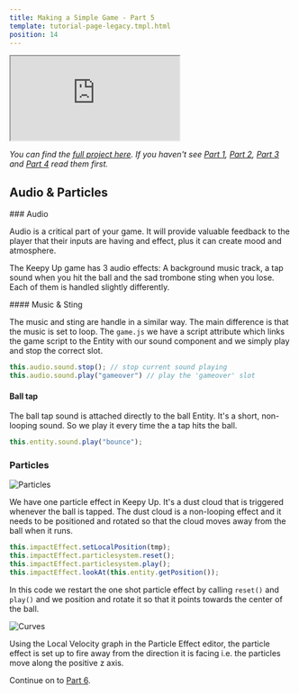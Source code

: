 ```yaml
---
title: Making a Simple Game - Part 5
template: tutorial-page-legacy.tmpl.html
position: 14
---
```


<iframe src="http://playcanv.as/p/1gDqCWa8"></iframe>

*You can find the [full project here][9]. If you haven't see [Part 1][1], [Part 2][2], [Part 3][3] and [Part 4][4] read them first.*

## Audio & Particles

### Audio

Audio is a critical part of your game. It will provide valuable feedback to the player that their inputs are having and effect, plus it can create mood and atmosphere.

The Keepy Up game has 3 audio effects: A background music track, a tap sound when you hit the ball and the sad trombone sting when you lose. Each of them is handled slightly differently.

#### Music & Sting

The music and sting are handle in a similar way. The main difference is that the music is set to loop. The `game.js` we have a script attribute which links the game script to the Entity with our sound component and we simply play and stop the correct slot.

```javascript
this.audio.sound.stop(); // stop current sound playing
this.audio.sound.play("gameover") // play the 'gameover' slot
```

#### Ball tap

The ball tap sound is attached directly to the ball Entity. It's a short, non-looping sound. So we play it every time the a tap hits the ball.

```javascript
this.entity.sound.play("bounce");
```

### Particles

![Particles][7]

We have one particle effect in Keepy Up. It's a dust cloud that is triggered whenever the ball is tapped. The dust cloud is a non-looping effect and it needs to be positioned and rotated so that the cloud moves away from the ball when it runs.

```javascript
this.impactEffect.setLocalPosition(tmp);
this.impactEffect.particlesystem.reset();
this.impactEffect.particlesystem.play();
this.impactEffect.lookAt(this.entity.getPosition());
```

In this code we restart the one shot particle effect by calling `reset()` and `play()` and we position and rotate it so that it points towards the center of the ball.

![Curves][8]

Using the Local Velocity graph in the Particle Effect editor, the particle effect is set up to fire away from the direction it is facing i.e. the particles move along the positive z axis.

Continue on to [Part 6][6].

[1]: /tutorials/beginner/keepyup-part-one
[2]: /tutorials/beginner/keepyup-part-two
[3]: /tutorials/beginner/keepyup-part-three
[4]: /tutorials/beginner/keepyup-part-four
[6]: /tutorials/beginner/keepyup-part-six
[7]: /images/tutorials/beginner/keepyup-part-five/particle-bounce.gif
[8]: /images/tutorials/beginner/keepyup-part-five/particle-velocity-curves.jpg
[9]: https://playcanvas.com/project/362703/overview/sample-game-keepy-up

